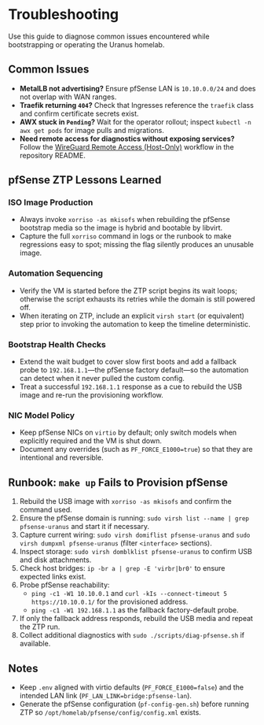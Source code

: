 # Troubleshooting

Use this guide to diagnose common issues encountered while bootstrapping
or operating the Uranus homelab.

## Common Issues

- **MetalLB not advertising?** Ensure pfSense LAN is `10.10.0.0/24` and
  does not overlap with WAN ranges.
- **Traefik returning `404`?** Check that Ingresses reference the
  `traefik` class and confirm certificate secrets exist.
- **AWX stuck in `Pending`?** Wait for the operator rollout; inspect
  `kubectl -n awx get pods` for image pulls and migrations.
- **Need remote access for diagnostics without exposing services?** Follow
  the [WireGuard Remote Access (Host-Only)](https://github.com/devadalberto/homelab_gitops/blob/main/README.md#wireguard-remote-access-host-only)
  workflow in the repository README.

## pfSense ZTP Lessons Learned

### ISO Image Production

- Always invoke `xorriso -as mkisofs` when rebuilding the pfSense bootstrap
  media so the image is hybrid and bootable by libvirt.
- Capture the full `xorriso` command in logs or the runbook to make
  regressions easy to spot; missing the flag silently produces an unusable
  image.

### Automation Sequencing

- Verify the VM is started before the ZTP script begins its wait loops;
  otherwise the script exhausts its retries while the domain is still
  powered off.
- When iterating on ZTP, include an explicit `virsh start` (or equivalent)
  step prior to invoking the automation to keep the timeline
  deterministic.

### Bootstrap Health Checks

- Extend the wait budget to cover slow first boots and add a fallback
  probe to `192.168.1.1`—the pfSense factory default—so the automation can
  detect when it never pulled the custom config.
- Treat a successful `192.168.1.1` response as a cue to rebuild the USB
  image and re-run the provisioning workflow.

### NIC Model Policy

- Keep pfSense NICs on `virtio` by default; only switch models when
  explicitly required and the VM is shut down.
- Document any overrides (such as `PF_FORCE_E1000=true`) so that they are
  intentional and reversible.

## Runbook: `make up` Fails to Provision pfSense

1. Rebuild the USB image with `xorriso -as mkisofs` and confirm the
   command used.
2. Ensure the pfSense domain is running:
   `sudo virsh list --name | grep pfsense-uranus` and start it if
   necessary.
3. Capture current wiring: `sudo virsh domiflist pfsense-uranus` and
   `sudo virsh dumpxml pfsense-uranus` (filter `<interface>` sections).
4. Inspect storage: `sudo virsh domblklist pfsense-uranus` to confirm USB
   and disk attachments.
5. Check host bridges: `ip -br a | grep -E 'virbr|br0'` to ensure expected
   links exist.
6. Probe pfSense reachability:
   - `ping -c1 -W1 10.10.0.1` and
     `curl -kIs --connect-timeout 5 https://10.10.0.1/` for the
     provisioned address.
   - `ping -c1 -W1 192.168.1.1` as the fallback factory-default probe.
7. If only the fallback address responds, rebuild the USB media and
   repeat the ZTP run.
8. Collect additional diagnostics with `sudo ./scripts/diag-pfsense.sh` if
   available.

## Notes

- Keep `.env` aligned with virtio defaults (`PF_FORCE_E1000=false`) and the
  intended LAN link (`PF_LAN_LINK=bridge:pfsense-lan`).
- Generate the pfSense configuration (`pf-config-gen.sh`) before running
  ZTP so `/opt/homelab/pfsense/config/config.xml` exists.
